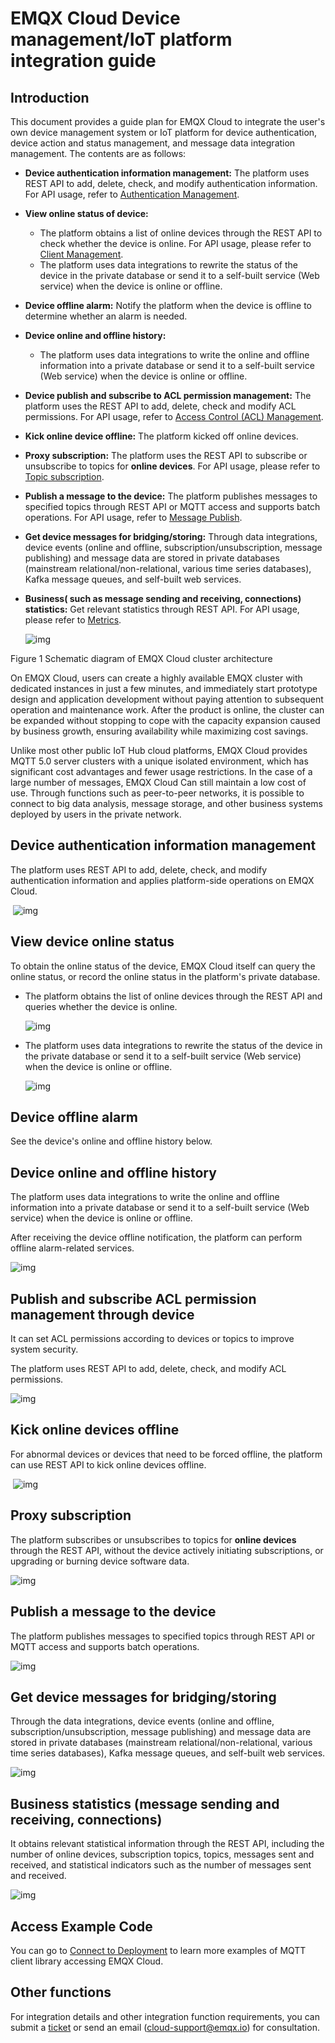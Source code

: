 # EMQX Cloud Device management/IoT platform integration guide

## Introduction

This document provides a guide plan for EMQX Cloud to integrate the user's own device management system or IoT platform for device authentication, device action and status management, and message data integration management. The contents are as follows:

- **Device authentication information management:** The platform uses REST API to add, delete, check, and modify authentication information. For API usage, refer to [Authentication Management](./api/auth.md).
- **View online status of device:**
  - The platform obtains a list of online devices through the REST API to check whether the device is online. For API usage, please refer to [Client Management](./api/client.md).
  - The platform uses data integrations to rewrite the status of the device in the private database or send it to a self-built service (Web service) when the device is online or offline.
- **Device offline alarm:** Notify the platform when the device is offline to determine whether an alarm is needed.
- **Device online and offline history:**
  - The platform uses data integrations to write the online and offline information into a private database or send it to a self-built service (Web service) when the device is online or offline.
- **Device publish and subscribe to ACL permission management:** The platform uses the REST API to add, delete, check and modify ACL permissions. For API usage, refer to [Access Control (ACL) Management](./api/acl.md).
- **Kick online device offline:** The platform kicked off online devices.
- **Proxy subscription:** The platform uses the REST API to subscribe or unsubscribe to topics for **online devices**. For API usage, please refer to [Topic subscription](./api/topic.md).
- **Publish a message to the device:** The platform publishes messages to specified topics through REST API or MQTT access and supports batch operations. For API usage, refer to [Message Publish](./api/pub.md).
- **Get device messages for bridging/storing:** Through data integrations, device events (online and offline, subscription/unsubscription, message publishing) and message data are stored in private databases (mainstream relational/non-relational, various time series databases), Kafka message queues, and self-built web services.
- **Business( such as message sending and receiving, connections) statistics:** Get relevant statistics through REST API. For API usage, please refer to [Metrics](./api/metrics.md).

  ![img](./_assets/product_description_en.png)

Figure 1 Schematic diagram of EMQX Cloud cluster architecture

On EMQX Cloud, users can create a highly available EMQX cluster with dedicated instances in just a few minutes, and immediately start prototype design and application development without paying attention to subsequent operation and maintenance work. After the product is online, the cluster can be expanded without stopping to cope with the capacity expansion caused by business growth, ensuring availability while maximizing cost savings.

Unlike most other public IoT Hub cloud platforms, EMQX Cloud provides MQTT 5.0 server clusters with a unique isolated environment, which has significant cost advantages and fewer usage restrictions. In the case of a large number of messages, EMQX Cloud Can still maintain a low cost of use. Through functions such as peer-to-peer networks, it is possible to connect to big data analysis, message storage, and other business systems deployed by users in the private network.

## Device authentication information management

The platform uses REST API to add, delete, check, and modify authentication information and applies platform-side operations on EMQX Cloud.

​   ![img](./_assets/http_rest_api.png)

## View device online status

To obtain the online status of the device, EMQX Cloud itself can query the online status, or record the online status in the platform's private database.

- The platform obtains the list of online devices through the REST API and queries whether the device is online.

  ![img](./_assets/http_rest_api.png)

- The platform uses data integrations to rewrite the status of the device in the private database or send it to a self-built service (Web service) when the device is online or offline.

  ![img](./_assets/http_rest_api_rule_engine.png)

## Device offline alarm

See the device's online and offline history below.

## Device online and offline history

The platform uses data integrations to write the online and offline information into a private database or send it to a self-built service (Web service) when the device is online or offline.

After receiving the device offline notification, the platform can perform offline alarm-related services.

  ![img](./_assets/http_rest_api_rule_engine.png)

## Publish and subscribe ACL permission management through device

It can set ACL permissions according to devices or topics to improve system security.

The platform uses REST API to add, delete, check, and modify ACL permissions.

  ![img](./_assets/http_rest_api.png)

## Kick online devices offline

For abnormal devices or devices that need to be forced offline, the platform can use REST API to kick online devices offline.

​  ![img](./_assets/http_rest_api.png)

## Proxy subscription

The platform subscribes or unsubscribes to topics for **online devices** through the REST API, without the device actively initiating subscriptions, or upgrading or burning device software data.

  ![img](./_assets/http_rest_api.png)

## Publish a message to the device

The platform publishes messages to specified topics through REST API or MQTT access and supports batch operations.

  ![img](./_assets/http_rest_api_mqtt_client.png)

## Get device messages for bridging/storing

Through the data integrations, device events (online and offline, subscription/unsubscription, message publishing) and message data are stored in private databases (mainstream relational/non-relational, various time series databases), Kafka message queues, and self-built web services.

  ![img](./_assets/http_rest_api_rule_engine.png)

## Business statistics (message sending and receiving, connections)

It obtains relevant statistical information through the REST API, including the number of online devices, subscription topics, topics, messages sent and received, and statistical indicators such as the number of messages sent and received.

  ![img](./_assets/http_rest_api.png)

## Access Example Code

You can go to [Connect to Deployment](./connect_to_deployments/overview.md) to learn more examples of MQTT client library accessing EMQX Cloud.

## Other functions

For integration details and other integration function requirements, you can submit a [ticket](./feature/tickets.md) or send an email (cloud-support@emqx.io) for consultation.
